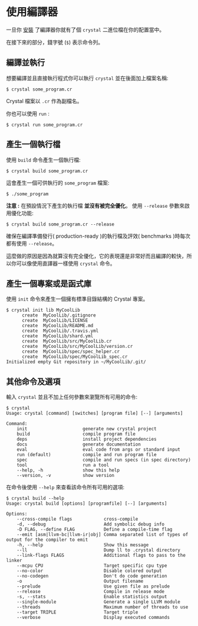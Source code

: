 # 使用編譯器

一旦你 [安裝](../installation/README.md) 了編譯器你就有了個 `crystal` 二進位檔在你的配置當中。

在接下來的部分，錢字號 (`$`) 表示命令列。

## 編譯並執行

想要編譯並且直接執行程式你可以執行 `crystal` 並在後面加上檔案名稱:


```
$ crystal some_program.cr
```

Crystal 檔案以 `.cr` 作為副檔名。

你也可以使用 `run` :

```
$ crystal run some_program.cr
```

## 產生一個執行檔

使用 `build` 命令產生一個執行檔:

```
$ crystal build some_program.cr
```

這會產生一個可供執行的 `some_program` 檔案:

```
$ ./some_program
```

**注意 :** 在預設情況下產生的執行檔 **並沒有被完全優化**。 使用 `--release` 參數來啟用優化功能:

```
$ crystal build some_program.cr --release
```

確保在編譯準備發行( production-ready )的執行檔及評效( benchmarks )時每次都有使用 `--release`。

這麼做的原因是因為就算沒有完全優化，它的表現還是非常好而且編譯的較快，所以你可以像使用直譯器一樣使用 `crystal` 命令。

## 產生一個專案或是函式庫


使用 `init` 命令來產生一個擁有標準目錄結構的 Crystal 專案。

```
$ crystal init lib MyCoolLib
      create  MyCoolLib/.gitignore
      create  MyCoolLib/LICENSE
      create  MyCoolLib/README.md
      create  MyCoolLib/.travis.yml
      create  MyCoolLib/shard.yml
      create  MyCoolLib/src/MyCoolLib.cr
      create  MyCoolLib/src/MyCoolLib/version.cr
      create  MyCoolLib/spec/spec_helper.cr
      create  MyCoolLib/spec/MyCoolLib_spec.cr
Initialized empty Git repository in ~/MyCoolLib/.git/
```

## 其他命令及選項

輸入  `crystal` 並且不加上任何參數來瀏覽所有可用的命令:

```
$ crystal
Usage: crystal [command] [switches] [program file] [--] [arguments]

Command:
    init                     generate new crystal project
    build                    compile program file
    deps                     install project dependencies
    docs                     generate documentation
    eval                     eval code from args or standard input
    run (default)            compile and run program file
    spec                     compile and run specs (in spec directory)
    tool                     run a tool
    --help, -h               show this help
    --version, -v            show version
```

在命令後使用 `--help` 來查看該命令所有可用的選項:


```
$ crystal build --help
Usage: crystal build [options] [programfile] [--] [arguments]

Options:
    --cross-compile flags            cross-compile
    -d, --debug                      Add symbolic debug info
    -D FLAG, --define FLAG           Define a compile-time flag
    --emit [asm|llvm-bc|llvm-ir|obj] Comma separated list of types of output for the compiler to emit
    -h, --help                       Show this message
    --ll                             Dump ll to .crystal directory
    --link-flags FLAGS               Additional flags to pass to the linker
    --mcpu CPU                       Target specific cpu type
    --no-color                       Disable colored output
    --no-codegen                     Don't do code generation
    -o                               Output filename
    --prelude                        Use given file as prelude
    --release                        Compile in release mode
    -s, --stats                      Enable statistics output
    --single-module                  Generate a single LLVM module
    --threads                        Maximum number of threads to use
    --target TRIPLE                  Target triple
    --verbose                        Display executed commands
```
